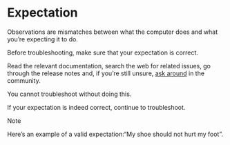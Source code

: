 # Expectation

Observations are mismatches between what the computer does and what you’re expecting it to do.

Before troubleshooting, make sure that your expectation is correct.

Read the relevant documentation, search the web for related issues, go through the release notes and, if you’re still unsure, [ask around](http://linuxmint-installation-guide.readthedocs.io/en/latest/help.html) in the community.

You cannot troubleshoot without doing this.

If your expectation is indeed correct, continue to troubleshoot.

Note

Here’s an example of a valid expectation:“My shoe should not hurt my foot”.

